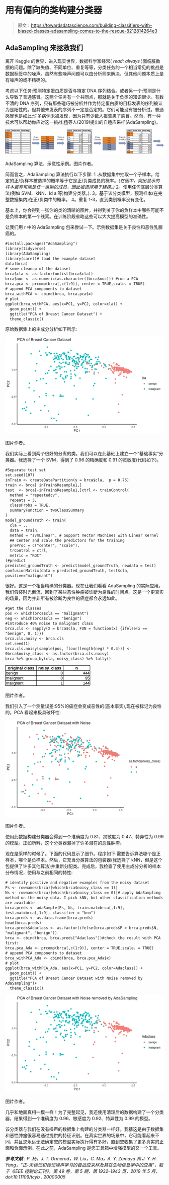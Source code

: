 # 用有偏向的类构建分类器

> 原文：<https://towardsdatascience.com/building-classifiers-with-biased-classes-adasampling-comes-to-the-rescue-8212814264e3>

## AdaSampling 来拯救我们

离开 Kaggle 的世界，进入现实世界，数据科学家经常( *read: always* )面临脏数据的问题。除了缺失值、不同单位、重复等等，分类任务的一个相当常见的挑战是数据标签中的噪声。虽然有些噪声问题可以由分析师来解决，但其他问题本质上是有噪声的或不精确的。

考虑以下任务:预测特定蛋白质是否与特定 DNA 序列结合。或者另一个:预测是什么导致了普通感冒。这两个任务有一个共同点，那就是关于负类的知识很少。有数不清的 DNA 序列，只有那些碰巧被分析并作为特定蛋白质的目标发表的序列被认为是阳性的。但其他未发表的序列不一定是否定的。它们可能没有被分析过。普通感冒也是如此:许多病例未被发现，因为只有少数人报告患了感冒。然而，有一种技术可以帮助你应对这一挑战:[杨](https://ieeexplore.ieee.org/document/8329462)等人(2019)提出的自适应采样(AdaSampling)。

![](img/46d6397a910eb99cd3db4bf501377a75.png)

AdaSampling 算法，示意性示例。图片作者。

简而言之，AdaSampling 算法执行以下步骤:
1 .从数据集中抽取一个子样本。给定的正/负样本被选择的概率等于它是正/负类成员的概率。*(在图中，突出显示的样本最有可能是任一类别的成员，因此被选择用于建模。)*
2。使用任何底层分类算法(例如 SVM、kNN、ld a 等)构建分类器。).
3。基于该分类模型，预测样本(在完整数据集内)在正/负类中的概率。
4。重复 1-3，直到类别概率没有变化。

基本上，你会得到一张你的类的清晰的图片，并得到关于你的负样本中哪些可能不是负样本的第一个线索。在训练阶段省略这些可以大大提高模型的准确性。

让我们用 r 中的 AdaSampling 包来尝试一下。示例数据集是关于良性和恶性乳腺癌的。

```
#install.packages("AdaSampling")
library(tidyverse)
library(AdaSampling)
library(caret)# load the example dataset
data(brca)
# some cleanup of the dataset
brca$cla <- as.factor(unlist(brca$cla)) 
brca$nuc <- as.numeric(as.character((brca$nuc))) #run a PCA
brca.pca <- prcomp(brca[,c(1:9)], center = TRUE,scale. = TRUE)
# append PCA components to dataset
brca_withPCA <- cbind(brca, brca.pca$x)
# plot
ggplot(brca_withPCA, aes(x=PC1, y=PC2, color=cla)) +
  geom_point() + 
  ggtitle("PCA of Breast Cancer Dataset") +
  theme_classic()
```

原始数据集上的主成分分析如下所示:

![](img/53152f0f28901a036e6e415f6dc2678c.png)

图片作者。

我们实际上看到两个很好的分离的类。我们可以在此基础上建立一个“基础事实”分类器。我选择了一个 SVM，得到了 0.96 的精确度和 0.91 的灵敏度(代码如下)。

```
#Separate test set
set.seed(107)
inTrain <- createDataPartition(y = brca$cla,  p = 0.75)
train <- brca[ inTrain$Resample1,]
test  <- brca[-inTrain$Resample1,]ctrl <- trainControl(
  method = "repeatedcv", 
  repeats = 3,
  classProbs = TRUE, 
  summaryFunction = twoClassSummary
)
model_groundTruth <- train(
  cla ~ .,
  data = train,
  method = "svmLinear", # Support Vector Machines with Linear Kernel
  ## Center and scale the predictors for the training
  preProc = c("center", "scale"),
  trControl = ctrl,
  metric = "ROC"
)#predict
predicted_groundTruth <- predict(model_groundTruth, newdata = test)
confusionMatrix(data = predicted_groundTruth, test$cla, positive="malignant")
```

很好。这是一个相当精确的分类器。现在让我们看看 AdaSampling 的实际应用。我们假装时光倒流，回到了某些恶性肿瘤被诊断为良性的时间点。这是一个更真实的场景，因为并非所有被诊断为良性的癌症都会永远如此。

```
#get the classes
pos <- which(brca$cla == "malignant")
neg <- which(brca$cla == "benign")
#introduce 40% noise to malignant class
brca.cls <- sapply(X = brca$cla, FUN = function(x) {ifelse(x == "benign", 0, 1)})
brca.cls.noisy <- brca.cls
set.seed(1)
brca.cls.noisy[sample(pos, floor(length(neg) * 0.4))] <- 0brca$noisy_class <- as.factor(brca.cls.noisy)
brca %>% group_by(cla, noisy_class) %>% tally()
```

![](img/856465694796c4dcae70a7cc54466d5d.png)

图片作者。

我们引入了一个测量误差:95%的癌症会变成恶性的(基本事实),现在被标记为良性的。PCA 看起来极具破坏性:

![](img/a359c523d40fc31745f1b280ac38fe5c.png)

图片作者。

使用此数据构建分类器会得到一个准确度为 0.81、灵敏度为 0.47、特异性为 0.99 的模型。正如所料，这个分类器漏掉了许多潜在的恶性肿瘤。

现在是采样的时候了。下面的代码显示了细节。程序如下:需要告诉算法哪个是正样本，哪个是负样本。然后，它充当分类算法的包装器(我选择了 kNN，但是这个包提供了许多其他算法)并重新分配类。完成后，我检查了使用主成分分析的样本分布情况，使用与之前相同的特性:

```
# identify positive and negative examples from the noisy dataset
Ps <- rownames(brca)[which(brca$noisy_class == 1)]
Ns <- rownames(brca)[which(brca$noisy_class == 0)]# apply AdaSampling method on the noisy data. I pick kNN, but other classification methods are available
brca.preds <- adaSample(Ps, Ns, train.mat=brca[,1:9], test.mat=brca[,1:9], classifier = "knn")
brca.preds <- as.data.frame(brca.preds)
head(brca.preds)
brca.preds$Adaclass <- as.factor(ifelse(brca.preds$P > brca.preds$N, "malignant", "benign"))
brca <- cbind(brca, brca.preds["Adaclass"])#check the result with PCA first:
brca.pca_Ada <- prcomp(brca[,c(1:9)], center = TRUE,scale. = TRUE)
# append PCA components to dataset
brca_withPCA_Ada <- cbind(brca, brca.pca_Ada$x)
# plot
ggplot(brca_withPCA_Ada, aes(x=PC1, y=PC2, color=Adaclass)) +
  geom_point() + 
  ggtitle("PCA of Breast Cancer Dataset with Noise removed by AdaSampling")+
  theme_classic()
```

![](img/bc7d0bc999798b99a5f39cafd3d2454e.png)

图片作者。

几乎和地面真相一模一样！为了完整起见，我还使用清理后的数据构建了一个分类器，结果得到一个准确度为 0.96、敏感度为 0.92、特异性为 0.99 的模型。

该分类器与我们在没有噪声的数据集上构建的分类器一样好。我猜这是由于数据集和恶性肿瘤很容易通过提供的特征识别。在真实世界的场景中，它可能看起来不同，并且您永远无法确定您的模型实际执行得有多好，直到您收集了更多真实的正面和负面示例。在此之前，AdaSampling 是您工具箱中增强模型的又一个工具。

***参考文献*** *: P .杨，J. T. Ormerod，W. Liu，C. Ma，A. Y. Zomaya 和 J. Y. H. Yang，“正-未标记和标记噪声学习的自适应采样及其在生物信息学中的应用”，载于《IEEE 控制论汇刊》，第 49 卷，第 5 期，第 1932–1943 页，2019 年 5 月，doi:10.11109/tcyb . 20000005*